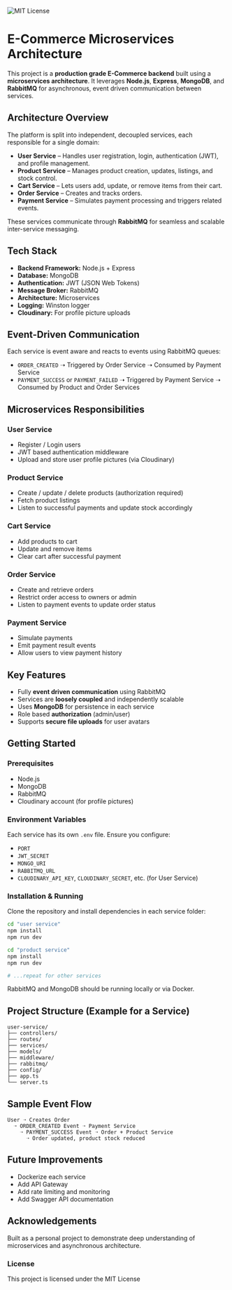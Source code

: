 ![MIT License](https://img.shields.io/badge/license-MIT-green)

# E-Commerce Microservices Architecture 

This project is a **production grade E-Commerce backend** built using a **microservices architecture**. It leverages **Node.js**, **Express**, **MongoDB**, and **RabbitMQ** for asynchronous, event driven communication between services.

## Architecture Overview

The platform is split into independent, decoupled services, each responsible for a single domain:

* **User Service** – Handles user registration, login, authentication (JWT), and profile management.
* **Product Service** – Manages product creation, updates, listings, and stock control.
* **Cart Service** – Lets users add, update, or remove items from their cart.
* **Order Service** – Creates and tracks orders.
* **Payment Service** – Simulates payment processing and triggers related events.

These services communicate through **RabbitMQ** for seamless and scalable inter-service messaging.

## Tech Stack

* **Backend Framework:** Node.js + Express
* **Database:** MongoDB
* **Authentication:** JWT (JSON Web Tokens)
* **Message Broker:** RabbitMQ
* **Architecture:** Microservices
* **Logging:** Winston logger
* **Cloudinary:** For profile picture uploads

## Event-Driven Communication

Each service is event aware and reacts to events using RabbitMQ queues:

* `ORDER_CREATED` ➝ Triggered by Order Service ➝ Consumed by Payment Service
* `PAYMENT_SUCCESS` or `PAYMENT_FAILED` ➝ Triggered by Payment Service ➝ Consumed by Product and Order Services

## Microservices Responsibilities

### User Service

* Register / Login users
* JWT based authentication middleware
* Upload and store user profile pictures (via Cloudinary)

### Product Service

* Create / update / delete products (authorization required)
* Fetch product listings
* Listen to successful payments and update stock accordingly

### Cart Service

* Add products to cart
* Update and remove items
* Clear cart after successful payment

### Order Service

* Create and retrieve orders
* Restrict order access to owners or admin
* Listen to payment events to update order status

###  Payment Service

* Simulate payments
* Emit payment result events
* Allow users to view payment history

## Key Features

* Fully **event driven communication** using RabbitMQ
* Services are **loosely coupled** and independently scalable
* Uses **MongoDB** for persistence in each service
* Role based **authorization** (admin/user)
* Supports **secure file uploads** for user avatars

## Getting Started

### Prerequisites

* Node.js
* MongoDB
* RabbitMQ
* Cloudinary account (for profile pictures)

### Environment Variables

Each service has its own `.env` file. Ensure you configure:

* `PORT`
* `JWT_SECRET`
* `MONGO_URI`
* `RABBITMQ_URL`
* `CLOUDINARY_API_KEY`, `CLOUDINARY_SECRET`, etc. (for User Service)

### Installation & Running

Clone the repository and install dependencies in each service folder:

```bash
cd "user service"
npm install
npm run dev

cd "product service"
npm install
npm run dev

# ...repeat for other services
```

RabbitMQ and MongoDB should be running locally or via Docker.

## Project Structure (Example for a Service)

```
user-service/
├── controllers/
├── routes/
├── services/
├── models/
├── middleware/
├── rabbitmq/
├── config/
├── app.ts
└── server.ts
```

## Sample Event Flow

```
User ➝ Creates Order
  ➝ ORDER_CREATED Event ➝ Payment Service
    ➝ PAYMENT_SUCCESS Event ➝ Order + Product Service
      ➝ Order updated, product stock reduced
```

## Future Improvements

* Dockerize each service
* Add API Gateway
* Add rate limiting and monitoring
* Add Swagger API documentation

## Acknowledgements

Built as a personal project to demonstrate deep understanding of microservices and asynchronous architecture.


### License

This project is licensed under the MIT License

